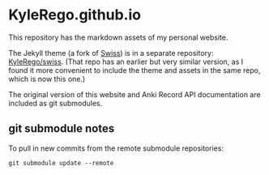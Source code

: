 # KyleRego.github.io

This repository has the markdown assets of my personal website.

The Jekyll theme (a fork of [Swiss](https://github.com/broccolini/swiss)) is in a separate repository: [KyleRego/swiss](https://github.com/KyleRego/swiss). (That repo has an earlier but very similar version, as I found it more convenient to include the theme and assets in the same repo, which is now this one.)

The original version of this website and Anki Record API documentation are included as git submodules.

## git submodule notes

To pull in new commits from the remote submodule repositories:

```
git submodule update --remote
```